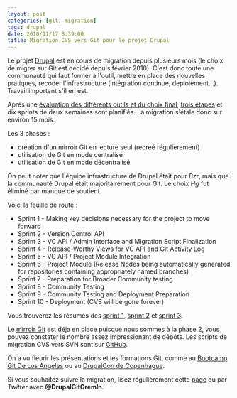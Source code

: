 ```yaml
---
layout: post
categories: [git, migration]
tags: drupal
date: 2010/11/17 8:39:00
title: Migration CVS vers Git pour le projet Drupal
---
```


Le projet [Drupal](http://www.drupal.org) est en cours de migration depuis plusieurs mois (le choix de migrer sur Git est décidé depuis février 2010). C'est donc toute une communauté qui faut former à l'outil, mettre en place des nouvelles pratiques, recoder l'infrastructure (intégration continue, deploiement...). Travail important s'il en est.

Aprés une [évaluation des différents outils et du choix final](http://groups.drupal.org/node/48818), [trois étapes](http://drupal.org/community-initiatives/git) et dix sprints de deux semaines sont planifiés. La migration s'étale donc sur environ 15 mois.

Les 3 phases :

* création d'un mirroir Git en lecture seul (recréé régulièrement)
* utilisation de Git en mode centralisé
* utilisation de Git en mode décentralisé

On peut noter que l'équipe infrastructure de Drupal était pour *Bzr*, mais que la communauté Drupal était majoritairement pour Git. Le choix *Hg* fut éliminé par manque de soutient.

Voici la feuille de route :

* Sprint 1 - Making key decisions necessary for the project to move forward
* Sprint 2 - Version Control API
* Sprint 3 - VC API / Admin Interface and Migration Script Finalization
* Sprint 4 - Release-Worthy Views for VC API and Git Activity Log 
* Sprint 5 - VC API / Project Module Integration
* Sprint 6 - Project Module (Release Nodes being automatically generated for repositories containing appropriately named branches)
* Sprint 7 - Preparation for Broader Community testing
* Sprint 8 - Community Testing
* Sprint 9 - Community Testing and Deployment Preparation
* Sprint 10 - Deployment (CVS will be gone forever)

Vous trouverez les résumés des [sprint 1](http://groups.drupal.org/node/100999), [sprint 2](http://groups.drupal.org/node/101004) et [sprint 3](http://groups.drupal.org/node/102104).

Le [mirroir Git](http://git.drupalcode.org/) est déja en place puisque nous sommes à la phase 2, vous pouvez constater le nombre assez impressionant de dépôts. Les scripts de migration CVS vers SVN sont sur [GitHub](https://github.com/sdboyer/drupalorg-git).

On a vu fleurir les présentations et les formations Git, comme au [Bootcamp Git De Los Angeles](http://groups.drupal.org/node/71473) ou au [DrupalCon de Copenhague](https://docs.google.com/present/view?id=0ATSj3ekASkFxZGRzZDVzdzdfNTA2Z2g1Mm1qZng&hl=en).

Si vous souhaitez suivre la migration, lisez régulièrement cette [page](http://groups.drupal.org/drupal-org-git-migration-team) ou par *Twitter* avec **@DrupalGitGremln**.
